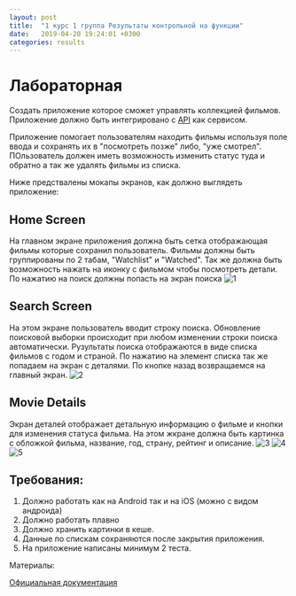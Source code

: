 ```yaml
---
layout: post
title:  "1 курс 1 группа Результаты контрольной на функции"
date:   2019-04-20 19:24:01 +0300
categories: results
---
```

# Лабораторная

Создать приложение которое сможет управлять коллекцией фильмов. Приложение должно быть интегрировано с [API](https://www.themoviedb.org/documentation/api) как сервисом.

Приложение помогает пользователям находить фильмы используя поле ввода и сохранять их в "посмотреть позже" либо, "уже смотрел". ПОльзователь должен иметь возможность изменить статус туда и обратно а так же удалять фильмы из списка.

Ниже предствалены мокапы экранов, как должно выглядеть приложение:

## Home Screen

На главном экране приложения должна быть сетка отображающая фильмы которые сохранил пользователь. Фильмы должны быть группированы по 2 табам, "Watchlist" и "Watched". Так же должна быть возможность нажать на иконку с фильмом чтобы посмотреть детали. По нажатию на поиск должны попасть на экран поиска
![1](images/pic1.png)

## Search Screen

На этом экране пользователь вводит строку поиска. Обновление поисковой выборки происходит при любом изменении строки поиска автоматически. Рузультаты поиска отображаются в виде списка фильмов с годом и страной. По нажатию на элемент списка так же попадаем на экран с деталями. По кнопке назад возвращаемся на главный экран.
![2](images/pic2.png)

## Movie Details

Экран деталей отображает детальную информацию о фильме и кнопки для изменения статуса фильма. На этом жкране должна быть картинка с обложкой фильма, название, год, страну, рейтинг и описание. 
![3](images/pic3.png)
![4](images/pic4.png)
![5](images/pic5.png)

## Требования:

1. Должно работать как на Android так и на iOS (можно с видом андроида)
2. Должно работать плавно
3. Должно хранить картинки в кеше.
4. Данные по спискам сохраняются после закрытия приложения.
5. На приложение написаны минимум 2 теста.


Материалы:

[Официальная документация](https://flutter.dev/docs/get-started/learn-more)
